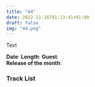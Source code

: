 ```yaml
---
title: "44"
date: 2022-11-16T01:13:41+01:00
draft: false
img: "44.png"
---
```


Text

**Date**: 
**Length**: 
**Guest**:   
**Release of the month**: 

<div>

</div>

### Track List